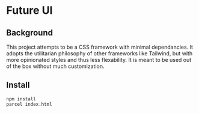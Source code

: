 # Future UI

## Background

This project attempts to be a CSS framework with minimal dependancies. It adopts the utilitarian philosophy of other frameworks like Tailwind, but with more opinionated styles and thus less flexability. It is meant to be used out of the box without much customization.

## Install

```
npm install
parcel index.html
```
